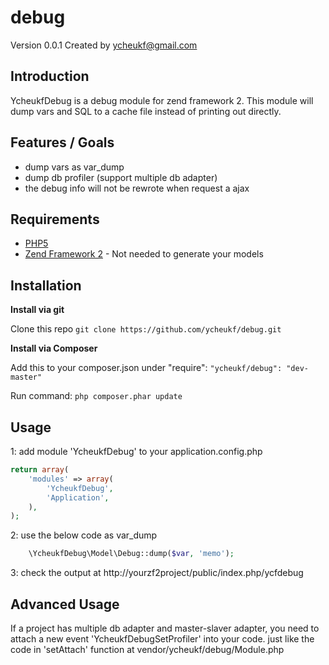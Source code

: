 debug
=====
Version 0.0.1 Created by ycheukf@gmail.com

Introduction
------------

YcheukfDebug is a debug module for zend framework 2.
This module will dump vars and SQL to a cache file instead of printing out directly.

Features / Goals
----------------

* dump vars as var_dump
* dump db profiler (support multiple db adapter)
* the debug info will not be rewrote when request a ajax

Requirements
------------

* [PHP5](https://php.net/)
* [Zend Framework 2](https://github.com/zendframework/zf2) - Not needed to generate your models

Installation
------------

**Install via git**

Clone this repo
`git clone https://github.com/ycheukf/debug.git`

**Install via Composer**

Add this to your composer.json under "require":
`"ycheukf/debug": "dev-master"`

Run command:
``php composer.phar update``

Usage
-----

1:  add module 'YcheukfDebug' to your application.config.php
```php
return array(
    'modules' => array(
        'YcheukfDebug',
        'Application',
    ),
);
```
2:  use the below code as var_dump
```php
	\YcheukfDebug\Model\Debug::dump($var, 'memo');
```
3:  check the output at http://yourzf2project/public/index.php/ycfdebug

Advanced Usage
-----

If a project has multiple db adapter and master-slaver adapter, you need to attach a new event  'YcheukfDebugSetProfiler' into your code.
just like the code in 'setAttach' function at vendor/ycheukf/debug/Module.php